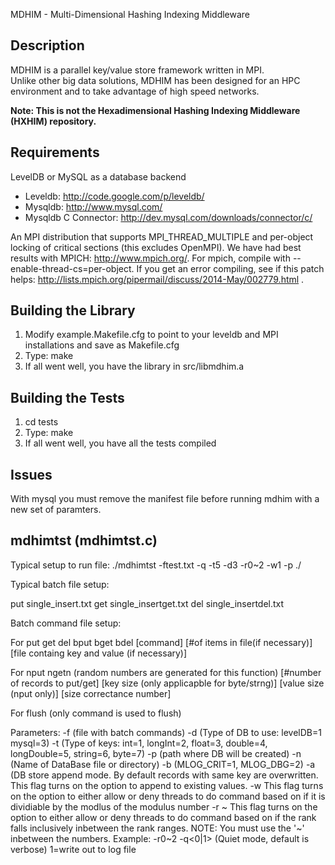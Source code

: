 MDHIM - Multi-Dimensional Hashing Indexing Middleware


Description
---------------
MDHIM is a parallel key/value store framework written in MPI.  
Unlike other big data solutions, MDHIM has been designed for an HPC 
environment and to take advantage of high speed networks.

**Note: This is not the Hexadimensional Hashing Indexing Middleware (HXHIM) repository.**

Requirements
---------------
LevelDB or MySQL as a database backend
- Leveldb: http://code.google.com/p/leveldb/
- Mysqldb: http://www.mysql.com/
- Mysqldb C Connector: http://dev.mysql.com/downloads/connector/c/

An MPI distribution that supports MPI_THREAD_MULTIPLE and per-object locking of critical sections (this excludes OpenMPI).  We have had best results with MPICH: http://www.mpich.org/.  For mpich, compile with --enable-thread-cs=per-object.  If you get an error compiling, see if this patch helps: http://lists.mpich.org/pipermail/discuss/2014-May/002779.html .


Building the Library
---------------
1. Modify example.Makefile.cfg to point to your leveldb and MPI installations and save as Makefile.cfg
2. Type: make
3. If all went well, you have the library in src/libmdhim.a


Building the Tests
---------------
1. cd tests
2. Type: make
3. If all went well, you have all the tests compiled

Issues
---------------

With mysql you must remove the manifest file before running mdhim with a new set of paramters.


mdhimtst (mdhimtst.c)
---------------
Typical setup to run file: ./mdhimtst -ftest.txt -q -t5 -d3 -r0~2 -w1 -p ./

Typical batch file setup:

put single_insert.txt
get single_insertget.txt
del single_insertdel.txt

Batch command file setup:

For put get del bput bget bdel 
[command] [#of items in file(if necessary)] [file containg key and value (if necessary)] 

For nput ngetn (random numbers are generated for this function)
[#number of records to put/get] [key size (only applicapble for byte/strng)] [value size (nput only)] [size correctance number]

For flush (only command is used to flush)


Parameters:
 -f<BatchInputFileName> (file with batch commands)
 -d<DataBaseType> (Type of DB to use: levelDB=1 mysql=3)
 -t<IndexKeyType> (Type of keys: int=1, longInt=2, float=3, double=4, longDouble=5, string=6, byte=7)
 -p<pathForDataBase> (path where DB will be created)
 -n<DataBaseName> (Name of DataBase file or directory)
 -b<DebugLevel> (MLOG_CRIT=1, MLOG_DBG=2)
 -a (DB store append mode. By default records with same key are overwritten. This flag turns on the option to append to existing values.
 -w<Rank modlus> This flag turns on the option to either allow or deny threads to do command based on if it is dividiable by the modlus of the modulus number
 -r<lowest rank number> ~ <highest rank number>This flag turns on the option to either allow or deny threads to do command based on if the rank falls inclusively inbetween the rank ranges.  NOTE: You must use the '~' inbetween the numbers.  Example: -r0~2
 -q<0|1> (Quiet mode, default is verbose) 1=write out to log file



